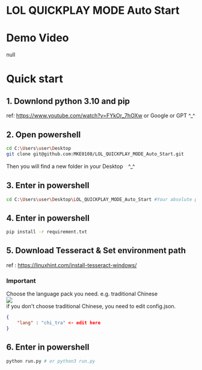 # LOL QUICKPLAY MODE Auto Start
# Demo Video
null
# Quick start
## 1. Downlond python 3.10 and pip
ref: https://www.youtube.com/watch?v=FYkOr_7hOXw or Google or GPT ^_^
## 2. Open powershell
```bash
cd C:\Users\user\Desktop
git clone git@github.com:MKE0108/LOL_QUICKPLAY_MODE_Auto_Start.git
```
Then you will find a new folder in your Desktop　^_^
## 3. Enter in powershell
```bash
cd C:\Users\user\Desktop\LOL_QUICKPLAY_MODE_Auto_Start #Your absolute path of this folder
```
## 4. Enter in powershell
```bash
pip install -r requirement.txt
```

## 5. Download Tesseract & Set environment path  
ref : https://linuxhint.com/install-tesseract-windows/  
### Important
Choose the language pack you need. e.g. traditional Chinese  
![](https://github.com/MKE0108/LOL_NG_auto_Start/blob/main/readme/image1.jpg)  
if you don't choose traditional Chinese, you need to edit config.json.
```json
{
    "lang" : "chi_tra" <- edit here
}
```

## 6. Enter in powershell
```bash
python run.py # or python3 run.py
```

